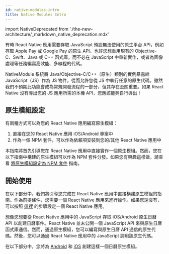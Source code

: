 ```yaml
---
id: native-modules-intro
title: Native Modules Intro
---
```


import NativeDeprecated from './the-new-architecture/\_markdown_native_deprecation.mdx'

<NativeDeprecated />

有時 React Native 應用需要存取 JavaScript 預設無法使用的原生平台 API，例如存取 Apple Pay 或 Google Pay 的原生 API。也許您想重用現有的 Objective-C、Swift、Java 或 C++ 函式庫，而不必在 JavaScript 中重新實作，或者為圖像處理等任務編寫高效能、多線程的代碼。

NativeModule 系統將 Java/Objective-C/C++（原生）類別的實例暴露給 JavaScript（JS）作為 JS 物件，從而允許您從 JS 中執行任意的原生代碼。雖然我們不預期此功能會成為常規開發流程的一部分，但其存在至關重要。如果 React Native 沒有導出您的 JS 應用所需的本機 API，您應該能夠自行導出！

## 原生模組設定

有兩種方式可以為您的 React Native 應用編寫原生模組：

1. 直接在您的 React Native 應用 iOS/Android 專案中
2. 作為一個 NPM 套件，可以作為依賴項安裝到您的/其他 React Native 應用中

本指南將首先引導您在 React Native 應用中直接實作一個原生模組。然而，您在以下指南中構建的原生模組可以作為 NPM 套件分發。如果您有興趣這樣做，請查看 [將原生模組設定為 NPM 套件](native-modules-setup) 指南。

## 開始使用

在以下部分中，我們將引導您完成在 React Native 應用中直接構建原生模組的指南。作為前提條件，您需要一個 React Native 應用來進行操作。如果您還沒有，可以按照 [這裡](getting-started) 的步驟設定一個 React Native 應用。

想像您想要從 React Native 應用中的 JavaScript 存取 iOS/Android 原生日曆 API 以創建日曆事件。React Native 並未公開一個 JavaScript API 來與原生日曆函式庫通信。然而，通過原生模組，您可以編寫與原生日曆 API 通信的原生代碼。然後，您可以通過 React Native 應用中的 JavaScript 調用該原生代碼。

在以下部分中，您將為 [Android](native-modules-android) 和 [iOS](native-modules-ios) 創建這樣一個日曆原生模組。